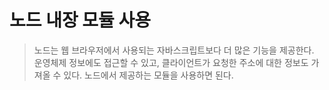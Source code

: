 # 노드 내장 모듈 사용

> 노드는 웹 브라우저에서 사용되는 자바스크립트보다 더 많은 기능을 제공한다. 운영체제 정보에도 접근할 수 있고, 클라이언트가 요청한 주소에 대한 정보도 가져올 수 있다. 노드에서 제공하는 모듈을 사용하면 된다.

